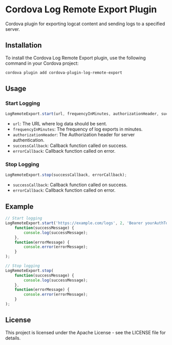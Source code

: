 # Cordova Log Remote Export Plugin

Cordova plugin for exporting logcat content and sending logs to a specified server.

## Installation

To install the Cordova Log Remote Export plugin, use the following command in your Cordova project:

```bash
cordova plugin add cordova-plugin-log-remote-export
```

## Usage

### Start Logging

```javascript
LogRemoteExport.start(url, frequencyInMinutes, authorizationHeader, successCallback, errorCallback);
```

- `url`: The URL where log data should be sent.
- `frequencyInMinutes`: The frequency of log exports in minutes.
- `authorizationHeader`: The Authorization header for server authentication.
- `successCallback`: Callback function called on success.
- `errorCallback`: Callback function called on error.

### Stop Logging

```javascript
LogRemoteExport.stop(successCallback, errorCallback);
```

- `successCallback`: Callback function called on success.
- `errorCallback`: Callback function called on error.


## Example

```javascript
// Start logging
LogRemoteExport.start('https://example.com/logs', 2, 'Bearer yourAuthToken', 
    function(successMessage) {
        console.log(successMessage);
    },
    function(errorMessage) {
        console.error(errorMessage);
    }
);

// Stop logging
LogRemoteExport.stop(
    function(successMessage) {
        console.log(successMessage);
    },
    function(errorMessage) {
        console.error(errorMessage);
    }
);
```

## License

This project is licensed under the Apache License - see the LICENSE file for details.